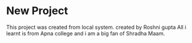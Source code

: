 # New Project 

This project was created from local system.
created by Roshni gupta
All i learnt is from Apna college and i am a big fan of Shradha Maam.